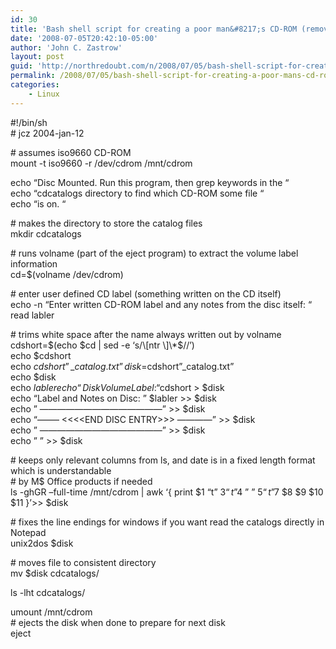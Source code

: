 ```yaml
---
id: 30
title: 'Bash shell script for creating a poor man&#8217;s CD-ROM (removable media) catalog for linux'
date: '2008-07-05T20:42:10-05:00'
author: 'John C. Zastrow'
layout: post
guid: 'http://northredoubt.com/n/2008/07/05/bash-shell-script-for-creating-a-poor-mans-cd-rom-removable-media-catalog-for-linux/'
permalink: /2008/07/05/bash-shell-script-for-creating-a-poor-mans-cd-rom-removable-media-catalog-for-linux/
categories:
    - Linux
---
```


\#!/bin/sh  
\# jcz 2004-jan-12

\# assumes iso9660 CD-ROM  
mount -t iso9660 -r /dev/cdrom /mnt/cdrom

echo “Disc Mounted. Run this program, then grep keywords in the “  
echo “cdcatalogs directory to find which CD-ROM some file “  
echo “is on. “

\# makes the directory to store the catalog files  
mkdir cdcatalogs

\# runs volname (part of the eject program) to extract the volume label information  
cd=$(volname /dev/cdrom)

\# enter user defined CD label (something written on the CD itself)  
echo -n “Enter written CD-ROM label and any notes from the disc itself: “  
read labler

\# trims white space after the name always written out by volname  
cdshort=$(echo $cd | sed -e ‘s/\[ntr \]\*$//’)  
echo $cdshort  
echo $cdshort”\_catalog.txt”  
disk=$cdshort”\_catalog.txt”  
echo $disk  
echo $labler  
echo “Disk Volume Label: “$cdshort &gt; $disk  
echo “Label and Notes on Disc: ” $labler &gt;&gt; $disk  
echo ” ——————————————” &gt;&gt; $disk  
echo “——– &lt;&lt;&lt;&lt;END DISC ENTRY&gt;&gt;&gt; ————” &gt;&gt; $disk  
echo ” ——————————————” &gt;&gt; $disk  
echo ” ” &gt;&gt; $disk

\# keeps only relevant columns from ls, and date is in a fixed length format which is understandable   
\# by M$ Office products if needed  
ls -ghGR –full-time /mnt/cdrom | awk ‘{ print $1 “t” $3 “t”$4 ” ” $5 “t”$7 $8 $9 $10 $11 }’&gt;&gt; $disk

\# fixes the line endings for windows if you want read the catalogs directly in Notepad  
unix2dos $disk

\# moves file to consistent directory  
mv $disk cdcatalogs/

ls -lht cdcatalogs/

umount /mnt/cdrom  
\# ejects the disk when done to prepare for next disk  
eject
